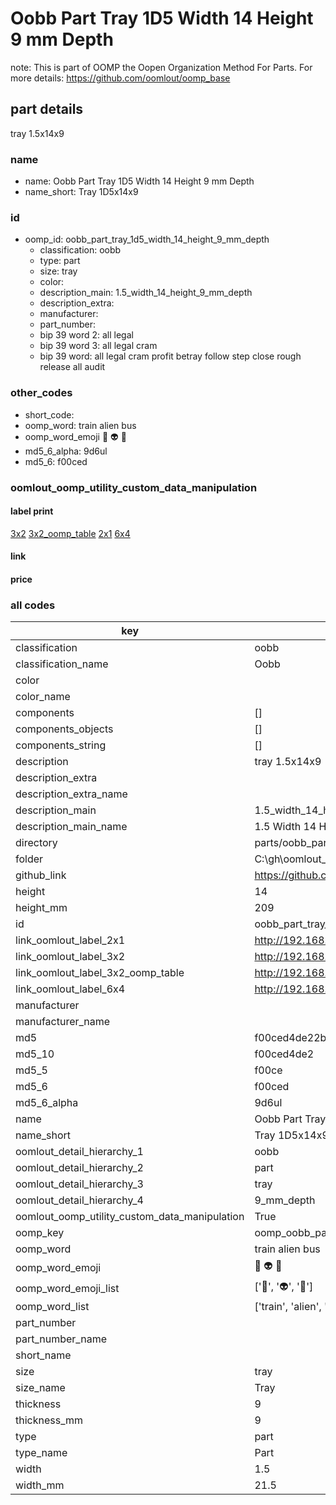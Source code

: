 # Oobb Part Tray 1D5 Width 14 Height 9 mm Depth  

note: This is part of OOMP the Oopen Organization Method For Parts. For more details: https://github.com/oomlout/oomp_base

##  part details
  



tray 1.5x14x9



### name
* name: Oobb Part Tray 1D5 Width 14 Height 9 mm Depth
* name_short: Tray 1D5x14x9 
### id
* oomp_id: oobb_part_tray_1d5_width_14_height_9_mm_depth
  * classification: oobb
  * type: part
  * size: tray
  * color: 
  * description_main: 1.5_width_14_height_9_mm_depth
  * description_extra: 
  * manufacturer: 
  * part_number: 
  * bip 39 word 2: all legal
  * bip 39 word 3: all legal cram
  * bip 39 word: all legal cram profit betray follow step close rough release all audit

### other_codes
* short_code: 
* oomp_word: train alien bus
* oomp_word_emoji :train: :alien: :bus:
* md5_6_alpha: 9d6ul
* md5_6: f00ced






### oomlout_oomp_utility_custom_data_manipulation
#### label print
[3x2](http://192.168.1.245:1112/?label=oomp%209d6ul)
[3x2_oomp_table](http://192.168.1.108:1112/?label=oomp%209d6ul)
[2x1](http://192.168.1.242:1112/?label=oomp%209d6ul)
[6x4](http://192.168.1.55:1112/?label=oomp%209d6ul)    

#### link

                              

#### price







### all codes 
| key | value |  
| --- | --- |  
| classification | oobb |  
| classification_name | Oobb |  
| color |  |  
| color_name |  |  
| components | [] |  
| components_objects | [] |  
| components_string | [] |  
| description | tray 1.5x14x9 |  
| description_extra |  |  
| description_extra_name |  |  
| description_main | 1.5_width_14_height_9_mm_depth |  
| description_main_name | 1.5 Width 14 Height 9 mm Depth |  
| directory | parts/oobb_part_tray_1d5_width_14_height_9_mm_depth |  
| folder | C:\gh\oomlout_oobb_version_4_generated_parts\parts\oobb_part_tray_1d5_width_14_height_9_mm_depth |  
| github_link | https://github.com/oomlout/oomlout_oomp_part_src/tree/main/parts/oobb_part_tray_1d5_width_14_height_9_mm_depth |  
| height | 14 |  
| height_mm | 209 |  
| id | oobb_part_tray_1d5_width_14_height_9_mm_depth |  
| link_oomlout_label_2x1 | http://192.168.1.242:1112/?label=oomp%209d6ul |  
| link_oomlout_label_3x2 | http://192.168.1.245:1112/?label=oomp%209d6ul |  
| link_oomlout_label_3x2_oomp_table | http://192.168.1.108:1112/?label=oomp%209d6ul |  
| link_oomlout_label_6x4 | http://192.168.1.55:1112/?label=oomp%209d6ul |  
| manufacturer |  |  
| manufacturer_name |  |  
| md5 | f00ced4de22bbaad6a8ababc645fd833 |  
| md5_10 | f00ced4de2 |  
| md5_5 | f00ce |  
| md5_6 | f00ced |  
| md5_6_alpha | 9d6ul |  
| name | Oobb Part Tray 1D5 Width 14 Height 9 mm Depth |  
| name_short | Tray 1D5x14x9  |  
| oomlout_detail_hierarchy_1 | oobb |  
| oomlout_detail_hierarchy_2 | part |  
| oomlout_detail_hierarchy_3 | tray |  
| oomlout_detail_hierarchy_4 | 9_mm_depth |  
| oomlout_oomp_utility_custom_data_manipulation | True |  
| oomp_key | oomp_oobb_part_tray_1d5_width_14_height_9_mm_depth |  
| oomp_word | train alien bus |  
| oomp_word_emoji | :train: :alien: :bus: |  
| oomp_word_emoji_list | [':train:', ':alien:', ':bus:'] |  
| oomp_word_list | ['train', 'alien', 'bus'] |  
| part_number |  |  
| part_number_name |  |  
| short_name |  |  
| size | tray |  
| size_name | Tray |  
| thickness | 9 |  
| thickness_mm | 9 |  
| type | part |  
| type_name | Part |  
| width | 1.5 |  
| width_mm | 21.5 |  
